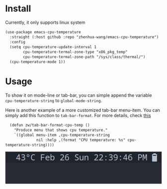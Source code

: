 # Install
Currently, it only supports linux system

```elisp
(use-package emacs-cpu-temperature
  :straight (:host github :repo "zhenhua-wang/emacs-cpu-temperature")
  :config
  (setq cpu-temperature-update-interval 1
        cpu-temperature-termal-zone-type "x86_pkg_temp"
        cpu-temperature-termal-zone-path "/sys/class/thermal/")
  (cpu-temperature-mode 1))
```

# Usage
To show it on mode-line or tab-bar, you can simple append the variable `cpu-temperature-string` to `global-mode-string`.

Here is another example of a more customized tab-bar menu-item. You can simply add this function to `tab-bar-format`. For more details, check [this](https://github.com/zhenhua-wang/emacs.d/blob/f7b174c414192392967c7499228f0a43ac0241d5/lisp/zw-exwm.el#L117-L133)
```elisp
  (defun zw/tab-bar-format-cpu-temp ()
    "Produce menu that shows cpu temperature."
    `((global menu-item ,cpu-temperature-string
              nil :help ,(format "CPU temperature: %s" cpu-temperature-string))))
```

![example](example/example.png)
